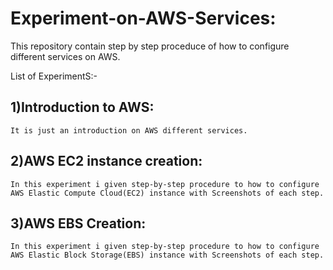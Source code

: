 # Experiment-on-AWS-Services:
This repository contain step by step proceduce of how to configure different services on AWS.

List of ExperimentS:-

 ## 1)Introduction to AWS:
    It is just an introduction on AWS different services.
     
 ## 2)AWS EC2 instance creation:
    In this experiment i given step-by-step procedure to how to configure AWS Elastic Compute Cloud(EC2) instance with Screenshots of each step.
     
 ## 3)AWS EBS Creation:
    In this experiment i given step-by-step procedure to how to configure AWS Elastic Block Storage(EBS) instance with Screenshots of each step.
    
 
